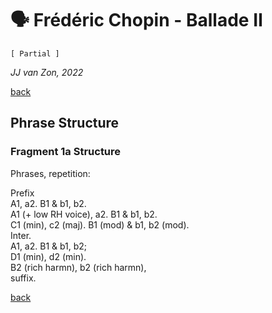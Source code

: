 🗣 Frédéric Chopin - Ballade Ⅱ
===============================

`[ Partial ]`

*JJ van Zon, 2022*

[back](./README.md)

Phrase Structure
----------------

### Fragment 1a Structure

Phrases, repetition:

Prefix  
A1, a2. B1 & b1, b2.  
A1 (+ low RH voice), a2. B1 & b1, b2.  
C1 (min), c2 (maj). B1 (mod) & b1, b2 (mod).  
Inter.  
A1, a2. B1 & b1, b2;  
D1 (min), d2 (min).  
B2 (rich harmn), b2 (rich harmn),  
suffix.  

[back](./README.md)